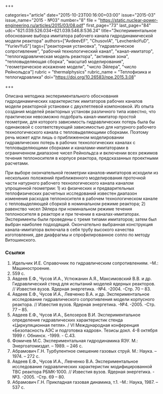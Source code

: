 +++

categories="article"
date="2015-10-23T00:16:00+03:00"
issue="2015-03"
issue_name="2015 - №03"
number="8"
file = "https://static.nuclear-power-engineering.ru/articles/2015/03/08.pdf"
first_page="73"
last_page="84"
udc="621.039.526.034+621.039.546.8:536.24"
title="Экспериментальное обоснование выбора имитатора рабочего канала гидродинамической модели реактора"
authors=["AvdeevEF", "ChusovIA", "LevchenkoYuD", "YurievYuS"]
tags=["реакторная установка", "гидравлическое сопротивление", "рабочий технологический канал", "канал-имитатор", "теплогидравлическая модель реактора", "активная зона", "тепловыделяющая сборка", "масштаб моделирования", "геометрическое искажение модели", "число Эйлера", "число Рейнольдса"]
rubric = "thermalphysics"
rubric_name = "Теплофизика и теплогидравлика"
doi="https://doi.org/10.26583/npe.2015.3.08"

+++

Описана методика экспериментального обоснования гидродинамических характеристик имитаторов рабочих каналов модели реакторной установки с двухпетлевой компоновкой. Из опыта создания моделей реакторных установк различного типа известно, что практически невозможно подобрать канал-имитатор простой геометрии, для которого зависимость гидравлических потерь была бы одинаковой с соответствующей зависимостью для натурного рабочего технологического канала с тепловыделяющими сборками. Поэтому речь может идти лишь о приближенном моделировании гидравлических потерь в рабочих технологических каналах с тепловыделяющими сборками и каналами-имитаторами в ограниченном диапазоне чисел Рейнольдса и включении всех режимов течения теплоносителя в корпусе реактора, предсказанных проектными расчетами.

При выборе окончательной геометрии каналов-имитаторов исходили из нескольких положений приближенного моделирования проточной части натурного рабочего технологического канала каналом упрощенной геометрии: 1) из физических и предварительных теплофизических расчетных исследований известен диапазон изменения расходов теплоносителя в рабочем технологическом канале с тепловыделяющей сборкой в номинальном режиме реактора; 2) равенство чисел Эйлера при номинальном режиме течения теплоносителя в реакторе и при течении в каналах-имитаторах. Эксперименты были проведены с тремя типами имитаторов; затем был выбран наиболее подходящий. Окончательно выбранная конструкция канала-имитатора включала в себя трубу высокого качества изготовления, две диафрагмы и спрофилированное сопло по методу Витошинского.

### Ссылки

1. Идельчик И.Е. Справочник по гидравлическим сопротивлениям. –М.: Машиностроение.
1975. 559 с.
2. Авдеев Е.Ф., Чусов И.А., Устюжанин А.Я., Максимовский В.В. и др. Гидравлический стенд для испытаний моделей ядерных реакторов. // Известия вузов. Ядерная энергетика. -№4. -2004. -Стр. 70 – 83.
3. Авдеев Е.Ф., Чусов И.А., Левченко В.А. и др. Экспериментальное исследование гидравлического сопротивления модели корпусного реактора. // Известия вузов. Ядерная энергетика. -№4. -2005. -Стр. 77 – 85.
4. Авдеев Е.Ф., Чусов И.А., Белозеров В.И. Экспериментальное определение гидравлических характеристик стенда «Циркуляционная петля». / VI Международная конференция «Безопасность АЭС и подготовка кадров». Тезисы докл. 4-8 октября 1999 г. Обнинск. -1999. - С.43.
5. Фомичев М.С. Экспериментальная гидродинамика ЯЭУ. М.: Энергоатомиздат. – 1989. – 246 с.
6. Абрамович Г.Н. Турбулентное смешение газовых струй. М.: Наука. – 1974. – 272 с.
7. Авдеев Е.Ф., Чусов И.А., Левченко В.А. Экспериментальное исследование гидравлических характеристик модифицированной ТВС реактора РБМК-1000. // Известия вузов. Ядерная энергетика. -№3. -2005. -Стр. 69 – 80.
8. Абрамович Г.Н. Прикладная газовая динамика, т.1. –М.: Наука, 1987. –537 с.